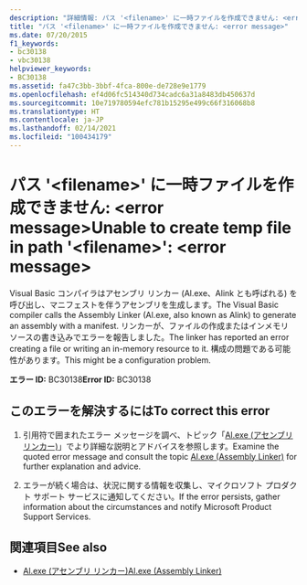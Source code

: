 ```yaml
---
description: "詳細情報: パス '<filename>' に一時ファイルを作成できません: <error message>"
title: "パス '<filename>' に一時ファイルを作成できません: <error message>"
ms.date: 07/20/2015
f1_keywords:
- bc30138
- vbc30138
helpviewer_keywords:
- BC30138
ms.assetid: fa47c3bb-3bbf-4fca-800e-de728e9e1779
ms.openlocfilehash: ef4d06fc514340d734cadc6a31a8483db450637d
ms.sourcegitcommit: 10e719780594efc781b15295e499c66f316068b8
ms.translationtype: HT
ms.contentlocale: ja-JP
ms.lasthandoff: 02/14/2021
ms.locfileid: "100434179"
---
```

# <a name="unable-to-create-temp-file-in-path-filename-error-message"></a><span data-ttu-id="9da7c-103">パス '\<filename>' に一時ファイルを作成できません: \<error message></span><span class="sxs-lookup"><span data-stu-id="9da7c-103">Unable to create temp file in path '\<filename>': \<error message></span></span>

<span data-ttu-id="9da7c-104">Visual Basic コンパイラはアセンブリ リンカー (Al.exe、Alink とも呼ばれる) を呼び出し、マニフェストを伴うアセンブリを生成します。</span><span class="sxs-lookup"><span data-stu-id="9da7c-104">The Visual Basic compiler calls the Assembly Linker (Al.exe, also known as Alink) to generate an assembly with a manifest.</span></span> <span data-ttu-id="9da7c-105">リンカーが、ファイルの作成またはインメモリ ソースの書き込みでエラーを報告しました。</span><span class="sxs-lookup"><span data-stu-id="9da7c-105">The linker has reported an error creating a file or writing an in-memory resource to it.</span></span> <span data-ttu-id="9da7c-106">構成の問題である可能性があります。</span><span class="sxs-lookup"><span data-stu-id="9da7c-106">This might be a configuration problem.</span></span>  
  
 <span data-ttu-id="9da7c-107">**エラー ID:** BC30138</span><span class="sxs-lookup"><span data-stu-id="9da7c-107">**Error ID:** BC30138</span></span>  
  
## <a name="to-correct-this-error"></a><span data-ttu-id="9da7c-108">このエラーを解決するには</span><span class="sxs-lookup"><span data-stu-id="9da7c-108">To correct this error</span></span>  
  
1. <span data-ttu-id="9da7c-109">引用符で囲まれたエラー メッセージを調べ、トピック「[Al.exe (アセンブリ リンカー)](../../framework/tools/al-exe-assembly-linker.md)」でより詳細な説明とアドバイスを参照します。</span><span class="sxs-lookup"><span data-stu-id="9da7c-109">Examine the quoted error message and consult the topic  [Al.exe (Assembly Linker)](../../framework/tools/al-exe-assembly-linker.md) for further explanation and advice.</span></span>  
  
2. <span data-ttu-id="9da7c-110">エラーが続く場合は、状況に関する情報を収集し、マイクロソフト プロダクト サポート サービスに通知してください。</span><span class="sxs-lookup"><span data-stu-id="9da7c-110">If the error persists, gather information about the circumstances and notify Microsoft Product Support Services.</span></span>  
  
## <a name="see-also"></a><span data-ttu-id="9da7c-111">関連項目</span><span class="sxs-lookup"><span data-stu-id="9da7c-111">See also</span></span>

- [<span data-ttu-id="9da7c-112">Al.exe (アセンブリ リンカー)</span><span class="sxs-lookup"><span data-stu-id="9da7c-112">Al.exe (Assembly Linker)</span></span>](../../framework/tools/al-exe-assembly-linker.md)

